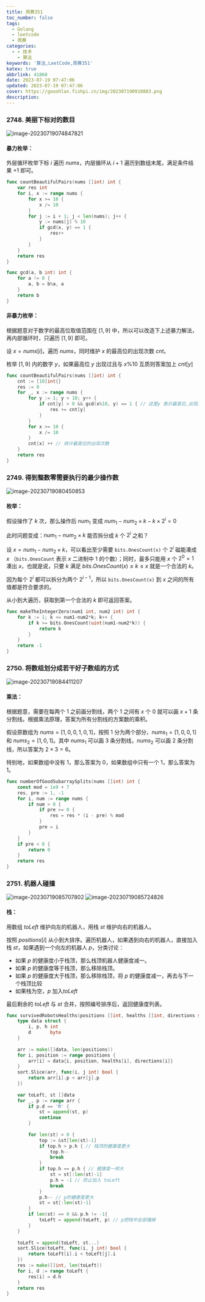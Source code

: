 ```yaml
---
title: 周赛351
toc_number: false
tags:
  - Golang
  - leetcode
  - 周赛
categories:
  - - 技术
    - 算法
keywords: '算法,LeetCode,周赛351'
katex: true
abbrlink: 41860
date: 2023-07-19 07:47:06
updated: 2023-07-19 07:47:06
cover: https://gooohlan.fishpi.cn/img/202307190910883.png
description:
---
```


### 2748. 美丽下标对的数目

![image-20230719074847821](https://gooohlan.fishpi.cn/img/202307190748869.png)

#### 暴力枚举：

外层循环枚举下标 $i$ 遍历 $nums$，内层循环从 $i+1$ 遍历到数组末尾，满足条件结果 $+1$ 即可。

```go
func countBeautifulPairs(nums []int) int {
    var res int
    for i, x := range nums {
        for x >= 10 {
            x /= 10
        }
        for j := i + 1; j < len(nums); j++ {
            y := nums[j] % 10
            if gcd(x, y) == 1 {
                res++
            }
        }
    }
    return res
}

func gcd(a, b int) int {
    for a != 0 {
        a, b = b%a, a
    }
    return b
}
```

#### 非暴力枚举：

根据题意对于数字的最高位取值范围在 $[1,9]$ 中，所以可以改造下上述暴力解法，再内部循环时，只遍历 $[1,9]$ 即可。

设 $x = nums[i]$，遍历 $nums$，同时维护 $x$ 的最高位的出现次数 $cnt$。

枚举 $[1,9]$ 内的数字 $y$，如果最高位 $y$ 出现过且与 $x \% 10$ 互质则答案加上 $cnt[y]$

```go
func countBeautifulPairs(nums []int) int {
    cnt := [10]int{}
    res := 0
    for _, x := range nums {
        for y := 1; y < 10; y++ {
            if cnt[y] > 0 && gcd(x%10, y) == 1 { // 这里y 表示最高位,出现过最高位,且与最低位互质
                res += cnt[y]
            }
        }
        for x >= 10 {
            x /= 10
        }
        cnt[x] ++ // 统计最高位的出现次数
    }
    return res
}
```

### 2749. 得到整数零需要执行的最少操作数

![image-20230719080450853](https://gooohlan.fishpi.cn/img/202307190804886.png)

#### 枚举：

假设操作了 $k$ 次，那么操作后 $num_1$ 变成 $num_1 - num_2 \times k - k \times 2^i = 0$

此时问题变成：$num_1 - num_2 \times k$ 能否拆分成 $k$ 个 $2^i$ 之和？

设 $x = num_1 - num_2 \times k$，可以看出至少需要 `bits.OnesCount(x)` 个 $2^i$ 磁能凑成 $x$ （`bits.OnesCount` 表示 $x$ 二进制中 $1$ 的个数）；同时，最多只能用 $x$ 个 $2^0 =1$ 凑出 $x$，也就是说，只要 $k$ 满足 $bits.OnesCount(x) \leq k \leq x$ 就是一个合法的 $k$。

因为每个 $2^i$ 都可以拆分为两个 $2^{i-1}$，所以 `bits.OnesCount(x)` 到 $x$ 之间的所有值都是符合要求的。

从小到大遍历，获取到第一个合法的 $k$ 即可返回答案。

```go
func makeTheIntegerZero(num1 int, num2 int) int {
    for k := 1; k <= num1-num2*k; k++ {
        if k >= bits.OnesCount(uint(num1-num2*k)) {
            return k
        }
    }
    return -1
}
```

### 2750. 将数组划分成若干好子数组的方式

![image-20230719084411207](https://gooohlan.fishpi.cn/img/202307190844245.png)

#### 乘法：

根据题意，需要在每两个 $1$ 之前画分割线，两个 $1$ 之间有 $x$ 个 $0$ 就可以画 $x+1$ 条分割线。根据乘法原理，答案为所有分割线的方案数的乘积。

假设原数组为 $nums = [1,0,0,1,0,1]$，按照 $1$ 分为两个部分，$nums_1 = [1,0,0,1]$ 和 $nums_2 = [1,0,1]$。其中 $nums_1$ 可以画 $3$ 条分割线，$nums_2$ 可以画 $2$ 条分割线，所以答案为 $2 \times 3 = 6$。

特别地，如果数组中没有 $1$，那么答案为 $0$，如果数组中只有一个 $1$，那么答案为 $1$。

```go
func numberOfGoodSubarraySplits(nums []int) int {
    const mod = 1e9 + 7
    res, pre := 1, -1
    for i, num := range nums {
        if num > 0 {
            if pre >= 0 {
                res = res * (i - pre) % mod
            }
            pre = i
        }
    }
    if pre < 0 {
        return 0
    }
    return res
}
```

### 2751. 机器人碰撞

![image-20230719085707802](https://gooohlan.fishpi.cn/img/202307190857852.png)
![image-20230719085724826](https://gooohlan.fishpi.cn/img/202307190857877.png)

#### 栈：

用数组 $toLeft$ 维护向左的机器人，用栈 $st$ 维护向右的机器人。

按照 $positions[i]$ 从小到大排序。遍历机器人，如果遇到向右的机器人，直接加入栈 $st$，如果遇到一个向左的机器人 $p$，分类讨论：

- 如果 $p$ 的健康度小于栈顶，那么栈顶机器人健康度减一。
- 如果 $p$ 的健康度等于栈顶，那么移除栈顶。
- 如果 $p$ 的健康度大于栈顶，那么移除栈顶，将 $p$ 的健康度减一，再去与下一个栈顶比较
- 如果栈为空，$p$ 加入$toLeft$

最后剩余的 $toLeft$ 与 $st$ 合并，按照编号排序后，返回健康度列表。

```go
func survivedRobotsHealths(positions []int, healths []int, directions string) []int {
    type data struct {
        i, p, h int
        d       byte
    }
    
    arr := make([]data, len(positions))
    for i, position := range positions {
        arr[i] = data{i, position, healths[i], directions[i]}
    }
    sort.Slice(arr, func(i, j int) bool {
        return arr[i].p < arr[j].p
    })
    
    var toLeft, st []data
    for _, p := range arr {
        if p.d == 'R' {
            st = append(st, p)
            continue
        }
        
        for len(st) > 0 {
            top := &st[len(st)-1]
            if top.h > p.h { // 栈顶的健康度更大
                top.h--
                break
            }
            if top.h == p.h { // 健康度一样大
                st = st[:len(st)-1]
                p.h = -1 // 防止加入 toLeft
                break
            }
            p.h-- // p的健康度更大
            st = st[:len(st)-1]
        }
        if len(st) == 0 && p.h != -1{
            toLeft = append(toLeft, p) // p把栈中全部撞掉
        }
    }
    
    toLeft = append(toLeft, st...)
    sort.Slice(toLeft, func(i, j int) bool {
        return toLeft[i].i < toLeft[j].i
    })
    res := make([]int, len(toLeft))
    for i, d := range toLeft {
        res[i] = d.h
    }
    return res
}
```

